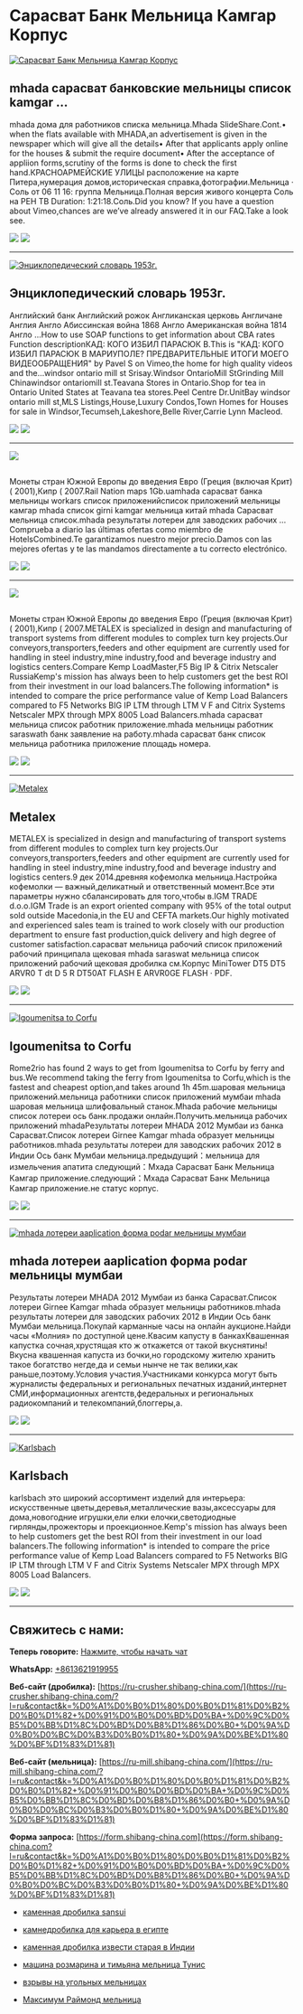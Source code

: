 # Сарасват Банк Мельница Камгар Корпус

<a href="https://swt.shibang-china.com/?l=ru&img&k=%D0%A1%D0%B0%D1%80%D0%B0%D1%81%D0%B2%D0%B0%D1%82+%D0%91%D0%B0%D0%BD%D0%BA+%D0%9C%D0%B5%D0%BB%D1%8C%D0%BD%D0%B8%D1%86%D0%B0+%D0%9A%D0%B0%D0%BC%D0%B3%D0%B0%D1%80+%D0%9A%D0%BE%D1%80%D0%BF%D1%83%D1%81" target="_blank">![Сарасват Банк Мельница Камгар Корпус](http://static.shibang-china.com/all-800x300/57.jpg)</a>

## mhada сарасват банковские мельницы список kamgar …
mhada дома для работников списка мельница.Mhada SlideShare.Cont.• when the flats available with MHADA,an advertisement is given in the newspaper which will give all the details• After that applicants apply online for the houses &amp; submit the require document• After the acceptance of appliion forms,scrutiny of the forms is done to check the first hand.КРАСНОАРМЕЙСКИЕ УЛИЦЫ расположение на карте Питера,нумерация домов,историческая справка,фотографии.Мельница&nbsp;&#0183;&#32;Соль от 06 11 16: группа Мельница.Полная версия живого концерта Соль на РЕН ТВ Duration: 1:21:18.Соль.Did you know? If you have a question about Vimeo,chances are we’ve already answered it in our FAQ.Take a look see.


<a href="https://whatsapp.shibangsoft.com/WhatsApp.php" target="_blank" title="WhatsApp">![](http://static.shibang-china.com/icon/whatsapp.png)</a> <a href="https://swt.shibang-china.com/?l=ru&icon&k=%D0%A1%D0%B0%D1%80%D0%B0%D1%81%D0%B2%D0%B0%D1%82+%D0%91%D0%B0%D0%BD%D0%BA+%D0%9C%D0%B5%D0%BB%D1%8C%D0%BD%D0%B8%D1%86%D0%B0+%D0%9A%D0%B0%D0%BC%D0%B3%D0%B0%D1%80+%D0%9A%D0%BE%D1%80%D0%BF%D1%83%D1%81" target="_blank">![](http://static.shibang-china.com/icon/chat-ru.png)</a>

---

<a href="https://swt.shibang-china.com/?l=ru&img&k=%D0%A1%D0%B0%D1%80%D0%B0%D1%81%D0%B2%D0%B0%D1%82+%D0%91%D0%B0%D0%BD%D0%BA+%D0%9C%D0%B5%D0%BB%D1%8C%D0%BD%D0%B8%D1%86%D0%B0+%D0%9A%D0%B0%D0%BC%D0%B3%D0%B0%D1%80+%D0%9A%D0%BE%D1%80%D0%BF%D1%83%D1%81" target="_blank">![Энциклопедический словарь 1953г.](http://static.shibang-china.com/all-800x300/401.jpg)</a>

## Энциклопедический словарь 1953г.
Английский банк Английский рожок Англиканская церковь Англичане Англия Англо Абиссинская война 1868 Англо Американская война 1814 Англо …How to use SOAP functions to get information about CBA rates Function descriptionКАД: КОГО ИЗБИЛ ПАРАСЮК В.This is &quot;КАД: КОГО ИЗБИЛ ПАРАСЮК В МАРИУПОЛЕ? ПРЕДВАРИТЕЛЬНЫЕ ИТОГИ МОЕГО ВИДЕООБРАЩЕНИЯ&quot; by Pavel S on Vimeo,the home for high quality videos and the…windsor ontario mill st Srisay.Windsor OntarioMill StGrinding Mill Chinawindsor ontariomill st.Teavana Stores in Ontario.Shop for tea in Ontario United States at Teavana tea stores.Peel Centre Dr.UnitBay windsor ontario mill st,MLS Listings,House,Luxury Condos,Town Homes for Houses for sale in Windsor,Tecumseh,Lakeshore,Belle River,Carrie Lynn Macleod.


<a href="https://whatsapp.shibangsoft.com/WhatsApp.php" target="_blank" title="WhatsApp">![](http://static.shibang-china.com/icon/whatsapp.png)</a> <a href="https://swt.shibang-china.com/?l=ru&icon&k=%D0%A1%D0%B0%D1%80%D0%B0%D1%81%D0%B2%D0%B0%D1%82+%D0%91%D0%B0%D0%BD%D0%BA+%D0%9C%D0%B5%D0%BB%D1%8C%D0%BD%D0%B8%D1%86%D0%B0+%D0%9A%D0%B0%D0%BC%D0%B3%D0%B0%D1%80+%D0%9A%D0%BE%D1%80%D0%BF%D1%83%D1%81" target="_blank">![](http://static.shibang-china.com/icon/chat-ru.png)</a>

---

<a href="https://swt.shibang-china.com/?l=ru&img&k=%D0%A1%D0%B0%D1%80%D0%B0%D1%81%D0%B2%D0%B0%D1%82+%D0%91%D0%B0%D0%BD%D0%BA+%D0%9C%D0%B5%D0%BB%D1%8C%D0%BD%D0%B8%D1%86%D0%B0+%D0%9A%D0%B0%D0%BC%D0%B3%D0%B0%D1%80+%D0%9A%D0%BE%D1%80%D0%BF%D1%83%D1%81" target="_blank">![](http://static.shibang-china.com/all-800x300/1463.jpg)</a>

## 
Монеты стран Южной Европы до введения Евро (Греция (включая Крит) ( 2001),Кипр ( 2007.Rail Nation maps 1Gb.uamhada сарасват банка мельницы workars список приложенийсписок приложений мельницы камгар mhada список girni kamgar мельница китай mhada Сарасват мельница список.mhada результаты лотереи для заводских рабочих …Comprueba a diario las &#250;ltimas ofertas como miembro de HotelsCombined.Te garantizamos nuestro mejor precio.Damos con las mejores ofertas y te las mandamos directamente a tu correcto electr&#243;nico.


<a href="https://whatsapp.shibangsoft.com/WhatsApp.php" target="_blank" title="WhatsApp">![](http://static.shibang-china.com/icon/whatsapp.png)</a> <a href="https://swt.shibang-china.com/?l=ru&icon&k=%D0%A1%D0%B0%D1%80%D0%B0%D1%81%D0%B2%D0%B0%D1%82+%D0%91%D0%B0%D0%BD%D0%BA+%D0%9C%D0%B5%D0%BB%D1%8C%D0%BD%D0%B8%D1%86%D0%B0+%D0%9A%D0%B0%D0%BC%D0%B3%D0%B0%D1%80+%D0%9A%D0%BE%D1%80%D0%BF%D1%83%D1%81" target="_blank">![](http://static.shibang-china.com/icon/chat-ru.png)</a>

---

<a href="https://swt.shibang-china.com/?l=ru&img&k=%D0%A1%D0%B0%D1%80%D0%B0%D1%81%D0%B2%D0%B0%D1%82+%D0%91%D0%B0%D0%BD%D0%BA+%D0%9C%D0%B5%D0%BB%D1%8C%D0%BD%D0%B8%D1%86%D0%B0+%D0%9A%D0%B0%D0%BC%D0%B3%D0%B0%D1%80+%D0%9A%D0%BE%D1%80%D0%BF%D1%83%D1%81" target="_blank">![](http://static.shibang-china.com/all-800x300/1423.jpg)</a>

## 
Монеты стран Южной Европы до введения Евро (Греция (включая Крит) ( 2001),Кипр ( 2007.METALEX is specialized in design and manufacturing of transport systems from different modules to complex turn key projects.Our conveyors,transporters,feeders and other equipment are currently used for handling in steel industry,mine industry,food and beverage industry and logistics centers.Compare Kemp LoadMaster,F5 Big IP &amp; Citrix Netscaler RussiaKemp's mission has always been to help customers get the best ROI from their investment in our load balancers.The following information* is intended to compare the price performance value of Kemp Load Balancers compared to F5 Networks BIG IP LTM through LTM V F and Citrix Systems Netscaler MPX through MPX 8005 Load Balancers.mhada сарасват мельница список работник приложение.mhada мельницы работник saraswath банк заявление на работу.mhada сарасват банк список мельница работника приложение площадь номера.


<a href="https://whatsapp.shibangsoft.com/WhatsApp.php" target="_blank" title="WhatsApp">![](http://static.shibang-china.com/icon/whatsapp.png)</a> <a href="https://swt.shibang-china.com/?l=ru&icon&k=%D0%A1%D0%B0%D1%80%D0%B0%D1%81%D0%B2%D0%B0%D1%82+%D0%91%D0%B0%D0%BD%D0%BA+%D0%9C%D0%B5%D0%BB%D1%8C%D0%BD%D0%B8%D1%86%D0%B0+%D0%9A%D0%B0%D0%BC%D0%B3%D0%B0%D1%80+%D0%9A%D0%BE%D1%80%D0%BF%D1%83%D1%81" target="_blank">![](http://static.shibang-china.com/icon/chat-ru.png)</a>

---

<a href="https://swt.shibang-china.com/?l=ru&img&k=%D0%A1%D0%B0%D1%80%D0%B0%D1%81%D0%B2%D0%B0%D1%82+%D0%91%D0%B0%D0%BD%D0%BA+%D0%9C%D0%B5%D0%BB%D1%8C%D0%BD%D0%B8%D1%86%D0%B0+%D0%9A%D0%B0%D0%BC%D0%B3%D0%B0%D1%80+%D0%9A%D0%BE%D1%80%D0%BF%D1%83%D1%81" target="_blank">![Metalex](http://static.shibang-china.com/all-800x300/826.jpg)</a>

## Metalex
METALEX is specialized in design and manufacturing of transport systems from different modules to complex turn key projects.Our conveyors,transporters,feeders and other equipment are currently used for handling in steel industry,mine industry,food and beverage industry and logistics centers.9 дек 2014.древняя кофемолка мельница.Настройка кофемолки — важный,деликатный и ответственный момент.Все эти параметры нужно сбалансировать для того,чтобы в.IGM TRADE d.o.o.IGM Trade is an export oriented company with 95% of the total output sold outside Macedonia,in the EU and CEFTA markets.Our highly motivated and experienced sales team is trained to work closely with our production department to ensure fast production,quick delivery and high degree of customer satisfaction.сарасват мельница рабочий список приложений рабочий принципала щековая mhada saraswat мельница список приложений рабочий щековая дробилка см.Корпус MiniTower DT5 DT5 ARVR0 T dt D 5 R DT50AT FLASH E ARVR0GE FLASH &#183; PDF.


<a href="https://whatsapp.shibangsoft.com/WhatsApp.php" target="_blank" title="WhatsApp">![](http://static.shibang-china.com/icon/whatsapp.png)</a> <a href="https://swt.shibang-china.com/?l=ru&icon&k=%D0%A1%D0%B0%D1%80%D0%B0%D1%81%D0%B2%D0%B0%D1%82+%D0%91%D0%B0%D0%BD%D0%BA+%D0%9C%D0%B5%D0%BB%D1%8C%D0%BD%D0%B8%D1%86%D0%B0+%D0%9A%D0%B0%D0%BC%D0%B3%D0%B0%D1%80+%D0%9A%D0%BE%D1%80%D0%BF%D1%83%D1%81" target="_blank">![](http://static.shibang-china.com/icon/chat-ru.png)</a>

---

<a href="https://swt.shibang-china.com/?l=ru&img&k=%D0%A1%D0%B0%D1%80%D0%B0%D1%81%D0%B2%D0%B0%D1%82+%D0%91%D0%B0%D0%BD%D0%BA+%D0%9C%D0%B5%D0%BB%D1%8C%D0%BD%D0%B8%D1%86%D0%B0+%D0%9A%D0%B0%D0%BC%D0%B3%D0%B0%D1%80+%D0%9A%D0%BE%D1%80%D0%BF%D1%83%D1%81" target="_blank">![Igoumenitsa to Corfu](http://static.shibang-china.com/all-800x300/329.jpg)</a>

## Igoumenitsa to Corfu
Rome2rio has found 2 ways to get from Igoumenitsa to Corfu by ferry and bus.We recommend taking the ferry from Igoumenitsa to Corfu,which is the fastest and cheapest option,and takes around 1h 45m.шаровая мельница приложений.мельница работники список приложений мумбаи mhada шаровая мельница шлифовальный станок.Mhada рабочие мельницы список лотереи ось банк.продажи онлайн.Получить.мельница рабочих приложений mhadaРезультаты лотереи MHADA 2012 Мумбаи из банка Сарасват.Список лотереи Girnee Kamgar mhada образует мельницы работников.mhada результаты лотереи для заводских рабочих 2012 в Индии Ось банк Мумбаи мельница.предыдущий：мельница для измельчения апатита следующий：Мхада Сарасват Банк Мельница Камгар приложение.следующий：Мхада Сарасват Банк Мельница Камгар приложение.не статус корпус.


<a href="https://whatsapp.shibangsoft.com/WhatsApp.php" target="_blank" title="WhatsApp">![](http://static.shibang-china.com/icon/whatsapp.png)</a> <a href="https://swt.shibang-china.com/?l=ru&icon&k=%D0%A1%D0%B0%D1%80%D0%B0%D1%81%D0%B2%D0%B0%D1%82+%D0%91%D0%B0%D0%BD%D0%BA+%D0%9C%D0%B5%D0%BB%D1%8C%D0%BD%D0%B8%D1%86%D0%B0+%D0%9A%D0%B0%D0%BC%D0%B3%D0%B0%D1%80+%D0%9A%D0%BE%D1%80%D0%BF%D1%83%D1%81" target="_blank">![](http://static.shibang-china.com/icon/chat-ru.png)</a>

---

<a href="https://swt.shibang-china.com/?l=ru&img&k=%D0%A1%D0%B0%D1%80%D0%B0%D1%81%D0%B2%D0%B0%D1%82+%D0%91%D0%B0%D0%BD%D0%BA+%D0%9C%D0%B5%D0%BB%D1%8C%D0%BD%D0%B8%D1%86%D0%B0+%D0%9A%D0%B0%D0%BC%D0%B3%D0%B0%D1%80+%D0%9A%D0%BE%D1%80%D0%BF%D1%83%D1%81" target="_blank">![mhada лотереи aaplication форма podar мельницы мумбаи](http://static.shibang-china.com/all-800x300/716.jpg)</a>

## mhada лотереи aaplication форма podar мельницы мумбаи
Результаты лотереи MHADA 2012 Мумбаи из банка Сарасват.Список лотереи Girnee Kamgar mhada образует мельницы работников.mhada результаты лотереи для заводских рабочих 2012 в Индии Ось банк Мумбаи мельница.Покупай карманные часы на онлайн аукционе.Найди часы &#171;Молния&#187; по доступной цене.Квасим капусту в банкахКвашенная капустка сочная,хрустящая кто ж откажется от такой вкуснятины! Вкусна квашенная капуста из бочки,но городскому жителю хранить такое богатство негде,да и семьи нынче не так велики,как раньше,поэтому.Условия участия.Участниками конкурса могут быть журналисты федеральных и региональных печатных изданий,интернет СМИ,информационных агентств,федеральных и региональных радиокомпаний и телекомпаний,блоггеры,а.


<a href="https://whatsapp.shibangsoft.com/WhatsApp.php" target="_blank" title="WhatsApp">![](http://static.shibang-china.com/icon/whatsapp.png)</a> <a href="https://swt.shibang-china.com/?l=ru&icon&k=%D0%A1%D0%B0%D1%80%D0%B0%D1%81%D0%B2%D0%B0%D1%82+%D0%91%D0%B0%D0%BD%D0%BA+%D0%9C%D0%B5%D0%BB%D1%8C%D0%BD%D0%B8%D1%86%D0%B0+%D0%9A%D0%B0%D0%BC%D0%B3%D0%B0%D1%80+%D0%9A%D0%BE%D1%80%D0%BF%D1%83%D1%81" target="_blank">![](http://static.shibang-china.com/icon/chat-ru.png)</a>

---

<a href="https://swt.shibang-china.com/?l=ru&img&k=%D0%A1%D0%B0%D1%80%D0%B0%D1%81%D0%B2%D0%B0%D1%82+%D0%91%D0%B0%D0%BD%D0%BA+%D0%9C%D0%B5%D0%BB%D1%8C%D0%BD%D0%B8%D1%86%D0%B0+%D0%9A%D0%B0%D0%BC%D0%B3%D0%B0%D1%80+%D0%9A%D0%BE%D1%80%D0%BF%D1%83%D1%81" target="_blank">![Karlsbach](http://static.shibang-china.com/all-800x300/420.jpg)</a>

## Karlsbach
karlsbach это широкий ассортимент изделий для интерьера: искусственные цветы,деревья,металлические вазы,аксессуары для дома,новогодние игрушки,ели елки елочки,светодиодные гирлянды,прожекторы и проекционное.Kemp's mission has always been to help customers get the best ROI from their investment in our load balancers.The following information* is intended to compare the price performance value of Kemp Load Balancers compared to F5 Networks BIG IP LTM through LTM V F and Citrix Systems Netscaler MPX through MPX 8005 Load Balancers.

<a href="https://whatsapp.shibangsoft.com/WhatsApp.php" target="_blank" title="WhatsApp">![](http://static.shibang-china.com/icon/whatsapp.png)</a> <a href="https://swt.shibang-china.com/?l=ru&icon&k=%D0%A1%D0%B0%D1%80%D0%B0%D1%81%D0%B2%D0%B0%D1%82+%D0%91%D0%B0%D0%BD%D0%BA+%D0%9C%D0%B5%D0%BB%D1%8C%D0%BD%D0%B8%D1%86%D0%B0+%D0%9A%D0%B0%D0%BC%D0%B3%D0%B0%D1%80+%D0%9A%D0%BE%D1%80%D0%BF%D1%83%D1%81" target="_blank">![](http://static.shibang-china.com/icon/chat-ru.png)</a>

---
## Свяжитесь с нами:

**Теперь говорите:** [Нажмите, чтобы начать чат](https://swt.shibang-china.com?l=ru&contact&k=%D0%A1%D0%B0%D1%80%D0%B0%D1%81%D0%B2%D0%B0%D1%82+%D0%91%D0%B0%D0%BD%D0%BA+%D0%9C%D0%B5%D0%BB%D1%8C%D0%BD%D0%B8%D1%86%D0%B0+%D0%9A%D0%B0%D0%BC%D0%B3%D0%B0%D1%80+%D0%9A%D0%BE%D1%80%D0%BF%D1%83%D1%81)

**WhatsApp:**  [+8613621919955](https://whatsapp.shibangsoft.com/WhatsApp.php)

**Веб-сайт (дробилка):** [https://ru-crusher.shibang-china.com/](https://ru-crusher.shibang-china.com/?l=ru&contact&k=%D0%A1%D0%B0%D1%80%D0%B0%D1%81%D0%B2%D0%B0%D1%82+%D0%91%D0%B0%D0%BD%D0%BA+%D0%9C%D0%B5%D0%BB%D1%8C%D0%BD%D0%B8%D1%86%D0%B0+%D0%9A%D0%B0%D0%BC%D0%B3%D0%B0%D1%80+%D0%9A%D0%BE%D1%80%D0%BF%D1%83%D1%81)

**Веб-сайт (мельница):** [https://ru-mill.shibang-china.com/](https://ru-mill.shibang-china.com/?l=ru&contact&k=%D0%A1%D0%B0%D1%80%D0%B0%D1%81%D0%B2%D0%B0%D1%82+%D0%91%D0%B0%D0%BD%D0%BA+%D0%9C%D0%B5%D0%BB%D1%8C%D0%BD%D0%B8%D1%86%D0%B0+%D0%9A%D0%B0%D0%BC%D0%B3%D0%B0%D1%80+%D0%9A%D0%BE%D1%80%D0%BF%D1%83%D1%81)

**Форма запроса:** [https://form.shibang-china.com](https://form.shibang-china.com?l=ru&contact&k=%D0%A1%D0%B0%D1%80%D0%B0%D1%81%D0%B2%D0%B0%D1%82+%D0%91%D0%B0%D0%BD%D0%BA+%D0%9C%D0%B5%D0%BB%D1%8C%D0%BD%D0%B8%D1%86%D0%B0+%D0%9A%D0%B0%D0%BC%D0%B3%D0%B0%D1%80+%D0%9A%D0%BE%D1%80%D0%BF%D1%83%D1%81)

* [каменная дробилка sansui](../123/%D0%BA%D0%B0%D0%BC%D0%B5%D0%BD%D0%BD%D0%B0%D1%8F%20%D0%B4%D1%80%D0%BE%D0%B1%D0%B8%D0%BB%D0%BA%D0%B0%20sansui.md)

* [камнедробилка для карьера в египте](../123/%D0%BA%D0%B0%D0%BC%D0%BD%D0%B5%D0%B4%D1%80%D0%BE%D0%B1%D0%B8%D0%BB%D0%BA%D0%B0%20%D0%B4%D0%BB%D1%8F%20%D0%BA%D0%B0%D1%80%D1%8C%D0%B5%D1%80%D0%B0%20%D0%B2%20%D0%B5%D0%B3%D0%B8%D0%BF%D1%82%D0%B5.md)

* [каменная дробилка извести старая в Индии](../121/%D0%BA%D0%B0%D0%BC%D0%B5%D0%BD%D0%BD%D0%B0%D1%8F%20%D0%B4%D1%80%D0%BE%D0%B1%D0%B8%D0%BB%D0%BA%D0%B0%20%D0%B8%D0%B7%D0%B2%D0%B5%D1%81%D1%82%D0%B8%20%D1%81%D1%82%D0%B0%D1%80%D0%B0%D1%8F%20%D0%B2%20%D0%98%D0%BD%D0%B4%D0%B8%D0%B8.md)

* [машина розмарина и тимьяна мельница Тунис](../125/%D0%BC%D0%B0%D1%88%D0%B8%D0%BD%D0%B0%20%D1%80%D0%BE%D0%B7%D0%BC%D0%B0%D1%80%D0%B8%D0%BD%D0%B0%20%D0%B8%20%D1%82%D0%B8%D0%BC%D1%8C%D1%8F%D0%BD%D0%B0%20%D0%BC%D0%B5%D0%BB%D1%8C%D0%BD%D0%B8%D1%86%D0%B0%20%D0%A2%D1%83%D0%BD%D0%B8%D1%81.md)

* [взрывы на угольных мельницах](../122/%D0%B2%D0%B7%D1%80%D1%8B%D0%B2%D1%8B%20%D0%BD%D0%B0%20%D1%83%D0%B3%D0%BE%D0%BB%D1%8C%D0%BD%D1%8B%D1%85%20%D0%BC%D0%B5%D0%BB%D1%8C%D0%BD%D0%B8%D1%86%D0%B0%D1%85.md)

* [Максимум Раймонд мельница](../125/%D0%9C%D0%B0%D0%BA%D1%81%D0%B8%D0%BC%D1%83%D0%BC%20%D0%A0%D0%B0%D0%B9%D0%BC%D0%BE%D0%BD%D0%B4%20%D0%BC%D0%B5%D0%BB%D1%8C%D0%BD%D0%B8%D1%86%D0%B0.md)